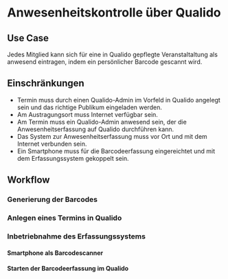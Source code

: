 # Anwesenheitskontrolle über Qualido

## Use Case

Jedes Mitglied kann sich für eine in Qualido gepflegte Veranstaltaltung als anwesend eintragen, indem ein persönlicher Barcode gescannt wird.

## Einschränkungen

* Termin muss durch einen Qualido-Admin im Vorfeld in Qualido angelegt sein und das richtige Publikum eingeladen werden.
* Am Austragungsort muss Internet verfügbar sein.
* Am Termin muss ein Qualido-Admin anwesend sein, der die Anwesenheitserfassung auf Qualido durchführen kann.
* Das System zur Anwesenheitserfassung muss vor Ort und mit dem Internet verbunden sein.
* Ein Smartphone muss für die Barcodeerfassung eingereichtet und mit dem Erfassungssystem gekoppelt sein.

## Workflow

### Generierung der Barcodes

### Anlegen eines Termins in Qualido

### Inbetriebnahme des Erfassungssystems

#### Smartphone als Barcodescanner

#### Starten der Barcodeerfassung im Qualido


